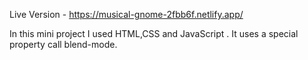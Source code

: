 Live Version - https://musical-gnome-2fbb6f.netlify.app/

In this mini project I used HTML,CSS and JavaScript . It uses a special property call blend-mode.
